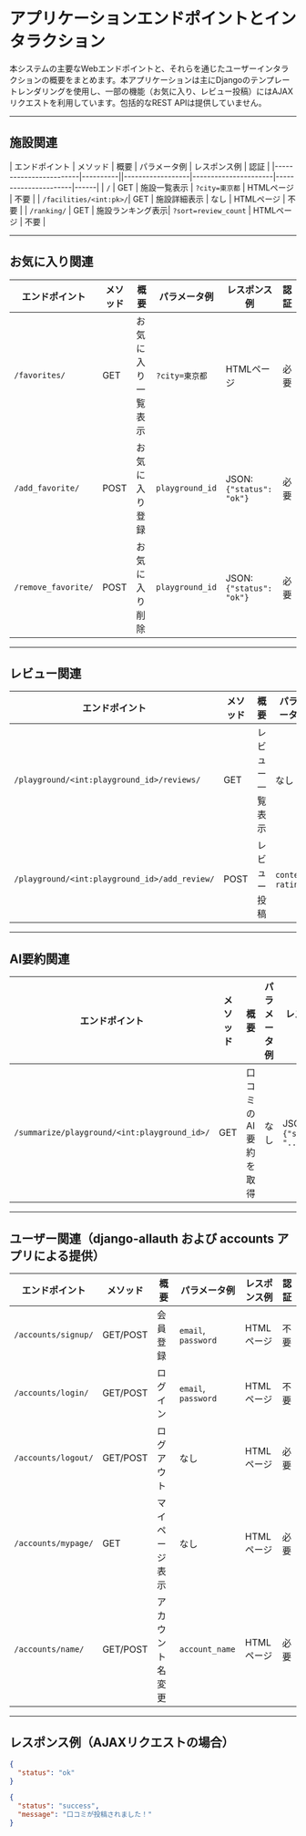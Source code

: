 # アプリケーションエンドポイントとインタラクション

本システムの主要なWebエンドポイントと、それらを通じたユーザーインタラクションの概要をまとめます。本アプリケーションは主にDjangoのテンプレートレンダリングを使用し、一部の機能（お気に入り、レビュー投稿）にはAJAXリクエストを利用しています。包括的なREST APIは提供していません。

---

## 施設関連

| エンドポイント           | メソッド | 概要             | パラメータ例         | レスポンス例         | 認証 |
|------------------------|----------||------------------|----------------------|----------------------|------|
| `/`                    | GET      | 施設一覧表示      | `?city=東京都`       | HTMLページ           | 不要 |
| `/facilities/<int:pk>/`| GET      | 施設詳細表示      | なし                 | HTMLページ           | 不要 |
| `/ranking/`            | GET      | 施設ランキング表示| `?sort=review_count` | HTMLページ           | 不要 |

---

## お気に入り関連

| エンドポイント           | メソッド | 概要             | パラメータ例         | レスポンス例         | 認証 |
|------------------------|----------|------------------|----------------------|----------------------|------|
| `/favorites/`          | GET      | お気に入り一覧表示| `?city=東京都`       | HTMLページ           | 必要 |
| `/add_favorite/`       | POST     | お気に入り登録    | `playground_id`      | JSON: `{"status": "ok"}` | 必要 |
| `/remove_favorite/`    | POST     | お気に入り削除    | `playground_id`      | JSON: `{"status": "ok"}` | 必要 |

---

## レビュー関連

| エンドポイント           | メソッド | 概要             | パラメータ例         | レスポンス例         | 認証 |
|------------------------|----------|------------------|----------------------|----------------------|------|
| `/playground/<int:playground_id>/reviews/` | GET | レビュー一覧表示  | なし                 | HTMLページ           | 不要 |
| `/playground/<int:playground_id>/add_review/` | POST | レビュー投稿      | `content`, `rating`  | JSON: `{"status": "success", "message": "..."}` | 必要 |

---

## AI要約関連

| エンドポイント           | メソッド | 概要             | パラメータ例         | レスポンス例         | 認証 |
|------------------------|----------|------------------|----------------------|----------------------|------|
| `/summarize/playground/<int:playground_id>/` | GET | 口コミのAI要約を取得 | なし | JSON: `{"summary": "..."}` | 不要 |

---

## ユーザー関連（django-allauth および accounts アプリによる提供）

| エンドポイント           | メソッド | 概要             | パラメータ例         | レスポンス例         | 認証 |
|------------------------|----------|------------------|----------------------|----------------------|------|
| `/accounts/signup/`    | GET/POST | 会員登録          | `email`, `password`  | HTMLページ           | 不要 |
| `/accounts/login/`     | GET/POST | ログイン          | `email`, `password`  | HTMLページ           | 不要 |
| `/accounts/logout/`    | GET/POST | ログアウト        | なし                 | HTMLページ           | 必要 |
| `/accounts/mypage/`    | GET      | マイページ表示    | なし                 | HTMLページ           | 必要 |
| `/accounts/name/`      | GET/POST | アカウント名変更  | `account_name`       | HTMLページ           | 必要 |

---

## レスポンス例（AJAXリクエストの場合）

```json
{
  "status": "ok"
}
```

```json
{
  "status": "success",
  "message": "口コミが投稿されました！"
}
```

